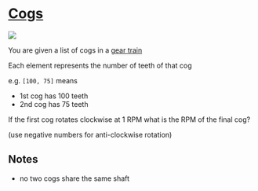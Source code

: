 # [Cogs](https://www.codewars.com/kata/cogs "https://www.codewars.com/kata/59e1b9ce7997cbecb9000014")

<img src="http://bestanimations.com/Science/Gears/loadinggears/loading-gears-animation-6-4.gif"/>

You are given a list of cogs in a <a href ="https://en.wikipedia.org/wiki/Gear_train">gear train</a>

Each element represents the number of teeth of that cog

e.g. `[100, 75]` means 
* 1st cog has 100 teeth 
* 2nd cog has 75 teeth

If the first cog rotates clockwise at 1 RPM what is the RPM of the final cog? 

(use negative numbers for anti-clockwise rotation)


## Notes

* no two cogs share the same shaft